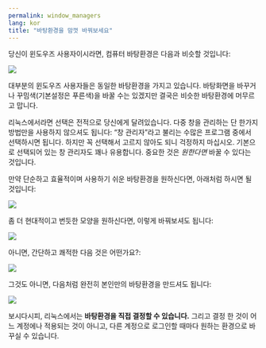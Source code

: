 ```yaml
---
permalink: window_managers
lang: kor
title: "﻿바탕환경을 맘껏 바꿔보세요"
---
```


당신이 윈도우즈 사용자이시라면, 컴퓨터 바탕환경은 다음과 비슷할 것입니다:

<img src="Images/windows_vista.jpg" />

대부분의 윈도우즈 사용자들은 동일한 바탕환경을 가지고 있습니다. 바탕화면을 바꾸거나 꾸밈색(기본설정은 푸른색)을 바꿀 수는 있겠지만 결국은 비슷한 바탕환경에 머무르고 맙니다.

리눅스에서라면 선택은 전적으로 당신에게 달려있습니다. 다중 창을 관리하는 단 한가지 방법만을 사용하지 않으셔도 됩니다: “창 관리자”라고 불리는 수많은 프로그램 중에서 선택하시면 됩니다. 하지만 꼭 선택해서 고르지 않아도 되니 걱정하지 마십시오. 기본으로 선택되어 있는 창 관리자도 꽤나 유용합니다. 중요한 것은 <i>원한다면</i> 바꿀 수 있다는 것입니다.

만약 단순하고 효율적이며 사용하기 쉬운 바탕환경을 원하신다면, 아래처럼 하시면 될 것입니다:

<img src="Images/ubuntu.jpg"/>

 좀 더 현대적이고 번듯한 모양을 원하신다면, 이렇게 바꿔보셔도 됩니다:

<img src="Images/kde.png" />

아니면, 간단하고 쾌적한 다음 것은 어떤가요?:

<img src="Images/xfce.jpg" />

그것도 아니면, 다음처럼 완전히 본인만의 바탕환경을 만드셔도 됩니다:

<img src="Images/wm.jpg" />

보시다시피, 리눅스에서는 <b>바탕환경을 직접 결정할 수 있습니다.</b> 그리고 결정 한 것이 어느 계정에나 적용되는 것이 아니고, 다른 계정으로 로그인할 때마다 원하는 환경으로 바꾸실 수 있습니다.




